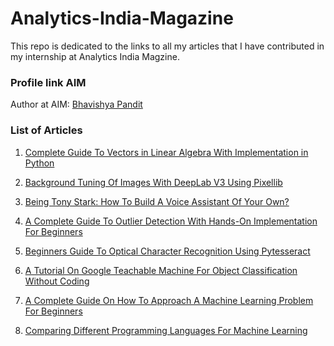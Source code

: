 # Analytics-India-Magazine


This repo is dedicated to the links to all my articles that I have contributed in my internship at Analytics India Magzine.


### Profile link AIM

Author at AIM: [Bhavishya Pandit](https://analyticsindiamag.com/author/bhavishya-panditanalyticsindiamag-com/)


### List of Articles

1. [Complete Guide To Vectors in Linear Algebra With Implementation in Python](https://analyticsindiamag.com/complete-guide-to-vectors-in-linear-algebra-with-implementation-in-python/)

2. [Background Tuning Of Images With DeepLab V3 Using Pixellib](https://analyticsindiamag.com/background-tuning-of-images-with-deeplab-v3-using-pixellib/)

3. [Being Tony Stark: How To Build A Voice Assistant Of Your Own?](https://analyticsindiamag.com/being-tony-stark-how-to-build-a-voice-assistant-of-your-own/)

4. [A Complete Guide To Outlier Detection With Hands-On Implementation For Beginners](https://analyticsindiamag.com/a-complete-guide-to-outlier-detection-with-hands-on-implementation-for-beginners/)

5. [Beginners Guide To Optical Character Recognition Using Pytesseract](https://analyticsindiamag.com/beginners-guide-to-optical-character-recognition-using-pytesseract/)

6. [A Tutorial On Google Teachable Machine For Object Classification Without Coding](https://analyticsindiamag.com/a-tutorial-on-google-teachable-machine-for-object-classification-without-coding/)

7. [A Complete Guide On How To Approach A Machine Learning Problem For Beginners](https://analyticsindiamag.com/a-complete-guide-on-how-to-approach-a-machine-learning-problem-for-beginners/)

8. [Comparing Different Programming Languages For Machine Learning](https://analyticsindiamag.com/comparing-different-programming-languages-for-machine-learning/)
